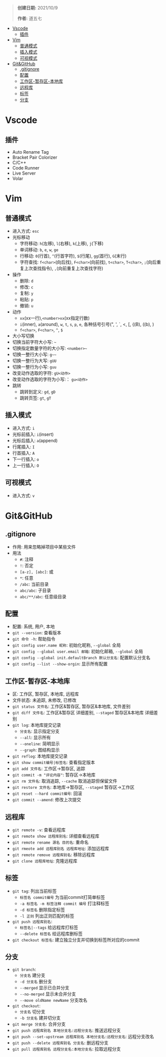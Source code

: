 > **创建日期:** 2021/10/9
>
> **作者:** 道五七

- [Vscode](#vscode)
  - [插件](#插件)
- [Vim](#vim)
  - [普通模式](#普通模式)
  - [插入模式](#插入模式)
  - [可视模式](#可视模式)
- [Git&GitHub](#gitgithub)
  - [.gitignore](#gitignore)
  - [配置](#配置)
  - [工作区-暂存区-本地库](#工作区-暂存区-本地库)
  - [远程库](#远程库)
  - [标签](#标签)
  - [分支](#分支)

# Vscode
## 插件
- Auto Rename Tag
- Bracket Pair Colorizer
- C/C++
- Code Runner
- Live Server
- Volar

# Vim
## 普通模式
- 进入方式: `esc`
- 光标移动
  - 字符移动: `h`(左移), `l`(右移), `k`(上移), `j`(下移)
  - 单词移动: `b`, `e`, `w`, `ge`
  - 行移动: `0`(行首), `^`(行首字符), `$`(行尾), `gg`(首行), `G`(末行)
  - 字符查找: `f<char>`(向后找), `F<char>`(向前找), `t<char>`, `T<char>`, `;`(向后重复上次查找指令), `,`(向前重复上次查找字符)
- 操作
  - 删除: `d`
  - 修改: `c`
  - 复制: `y`
  - 粘贴: `p`
  - 撤销: `u`
- 动作
  - `xx`(xx一行),`<number>xx`(xx指定行数)
  - `i`(inner), `a`(around), `w`, `t`, `s`, `p`, `e`, 各种括号引号(", ', `, <, [, {(B), ((b), )
  - `f<char>`, `F<char>`, `^`, `$`
- 大小写切换
 - 切换当前字符大小写: `~`
 - 切换指定数量字符的大小写: `<number>~`
 - 切换一整行大小写: `g~~`
 - 切换一整行为大写: `gUU`
 - 切换一整行为小写: `guu`
 - 改变动作选取的字符: `gU<动作>`
 - 改变动作选取的字符为小写:： `gu<动作>`
- 跳转
  - 跳转到定义: `gd`, `gD`
  - 跳转页签: `gt`, `gT`
## 插入模式
- 进入方式: `i`
- 光标前插入: `i`(insert)
- 光标后插入: `a`(append)
- 行尾插入: `I`
- 行首插入: `A`
- 下一行插入: `o`
- 上一行插入: `O`
## 可视模式
- 进入方式: `v`

# Git&GitHub
## .gitignore
- 作用: 用来忽略掉项目中某些文件
- 用法
  - `#`: 注释
  - `!`: 否定  
  - `[a-z], [abc]`: 或
  - `*`: 任意
  - `/abc`: 当前目录
  - `abc/abc`: 子目录
  - `abc/**/abc`: 任意级目录
## 配置
- 配置: 系统, 用户, 本地
- `git --version`: 查看版本
- `git 命令 -h`: 帮助指令
- `git config user.name 昵称`: 初始化昵称, `--global` 全局
- `git config --global user.email 邮箱`: 初始化邮箱, `--global` 全局
- `git config --global init.defaultBranch 默认分支名`: 配置默认分支名
- `git config --list --show-orgin`: 显示所有配置
## 工作区-暂存区-本地库
- 区: 工作区, 暂存区, 本地库, 远程库
- 文件状态: 未追踪, 未修改, 已修改
- `git status 文件名`: 工作区&暂存区, 暂存区&本地库, 文件差别
- `git diff 文件名`: 工作区&暂存区 详细差别, `--staged` 暂存区&本地库 详细差别
- `git log`: 本地库提交记录
  - `分支名`: 显示指定分支
  - `--all`: 显示所有
  - `--oneline`: 简明显示
  - `--graph`: 图结构显示
- `git reflog`: 本地库提交记录
- `git show commit编号|标签名`: 查看指定版本
- `git add 文件名`: 工作区->暂存区, 追踪
- `git commit -m "评论内容"`: 暂存区->本地库
- `git rm 文件名`: 取消追踪, `--cache` 取消追踪但保留文件
- `git restore 文件名`: 本地库->暂存区, `--staged` 暂存区->工作区
- `git reset --hard commit编号`: 回滚
- `git commit --amend`: 修改上次提交
## 远程库
- `git remote -v`: 查看远程库
- `git remote show 远程库别名`: 详细查看远程库
- `git remote rename 源名 目的名`: 重命名
- `git rmeote add 远程库别名 远程库地址`: 添加远程库
- `git remote remove 远程库别名`: 移除远程库
- `git clone 远程库地址`: 克隆远程库
## 标签
- `git tag`: 列出当前标签
  - `标签名 commit编号` 为当前commit打简单标签
  - `-a 标签名 -m 标签注释 commit 编号` 打注释标签
  - `-d 标签名` 删除指定标签
  - `-l 正则` 列出正则匹配的标签
- `git push 远程库别名`:
  - `标签名|--tags` 给远程库打标签
  - `--delete 标签名` 给远程库删标签
- `git checkout 标签名`: 建立独立分支并切换到标签所对应的commit
## 分支
- `git branch`: 
  - `分支名` 建分支
  - `-d 分支名` 删分支
  - `--merged` 显示已合并分支
  - `--no-merged` 显示未合并分支
  - `--move oldName newName` 分支改名
- `git checkout`:
  - `分支名` 切分支
  - `-b 分支名` 建并切分支
- `git merge 分支名`: 合并分支
- `git push 远程库别名 本地分支名:远程分支名`: 推送远程分支
- `git push --set-upstream 远程库别名 本地分支名:远程分支名`: 远程分支改名
- `git push --delete 远程库别名 分支名`: 删远程分支
- `git pull 远程库别名 远程分支名:本地分支名`: 拉取远程分支
